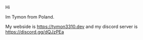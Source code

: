 Hi

Im Tymon from Poland.

My webside is https://tymon3310.dev and my discord server is https://discord.gg/dQJzPEa
